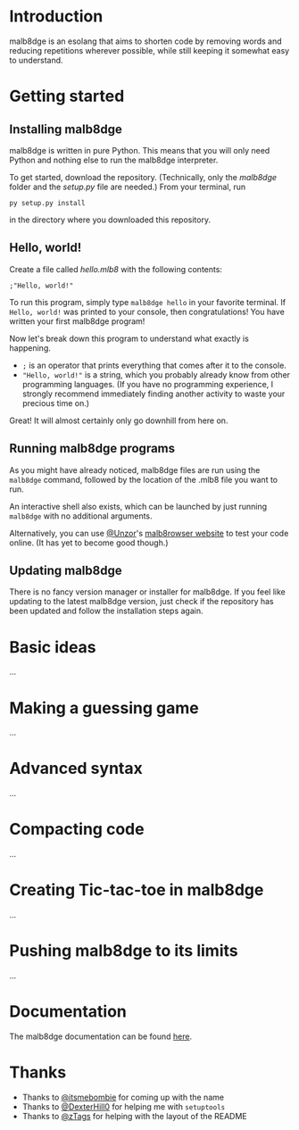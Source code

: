 # Introduction
malb8dge is an esolang that aims to shorten code by removing words and reducing repetitions wherever possible, while still keeping it somewhat easy to understand.

# Getting started
## Installing malb8dge
malb8dge is written in pure Python. This means that you will only need Python and nothing else to run the malb8dge interpreter.

To get started, download the repository. (Technically, only the *malb8dge* folder and the *setup.py* file are needed.)
From your terminal, run
```
py setup.py install
```
in the directory where you downloaded this repository.

## Hello, world!
Create a file called *hello.mlb8* with the following contents:
```
;"Hello, world!"
```

To run this program, simply type `malb8dge hello` in your favorite terminal.
If `Hello, world!` was printed to your console, then congratulations! You have written your first malb8dge program!

Now let's break down this program to understand what exactly is happening.

* `;` is an operator that prints everything that comes after it to the console.
* `"Hello, world!"` is a string, which you probably already know from other programming languages.
(If you have no programming experience, I strongly recommend immediately finding another activity to waste your precious time on.)

Great! It will almost certainly only go downhill from here on.

## Running malb8dge programs
As you might have already noticed, malb8dge files are run using the `malb8dge` command, followed by the location of the .mlb8 file you want to run.

An interactive shell also exists, which can be launched by just running `malb8dge` with no additional arguments.

Alternatively, you can use [@Unzor](https://github.com/Unzor)'s [malb8rowser website](https://malb8dge.seven7four4.repl.co) to test your code online. (It has yet to become good though.)

## Updating malb8dge
There is no fancy version manager or installer for malb8dge.
If you feel like updating to the latest malb8dge version, just check if the repository has been updated and follow the installation steps again.

# Basic ideas
...

# Making a guessing game
...

# Advanced syntax 
...

# Compacting code
...

# Creating Tic-tac-toe in malb8dge
...

# Pushing malb8dge to its limits
...

# Documentation
The malb8dge documentation can be found [here](https://github.com/kr8gz/malb8dge/blob/master/docs.md).

# Thanks
* Thanks to [@itsmebombie](https://github.com/itsmebombie) for coming up with the name
* Thanks to [@DexterHill0](https://github.com/DexterHill0) for helping me with `setuptools`
* Thanks to [@zTags](https://github.com/zTags) for helping with the layout of the README

